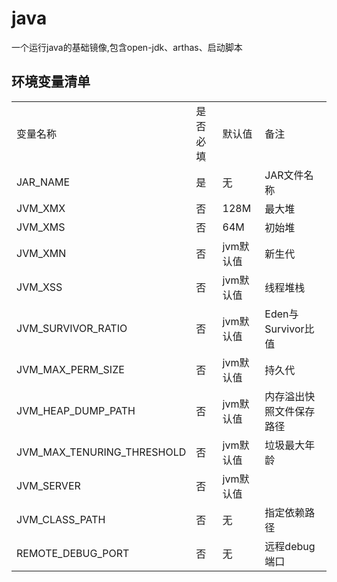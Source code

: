 # java
一个运行java的基础镜像,包含open-jdk、arthas、启动脚本


## 环境变量清单
<table>
<tr>
    <td>变量名称</td>
    <td>是否必填</td>
    <td>默认值</td>
    <td>备注</td>
</tr>
<tr>
    <td>JAR_NAME</td>
    <td>是</td>
    <td>无</td>
    <td>JAR文件名称</td>
</tr>
<tr>
    <td>JVM_XMX</td>
    <td>否</td>
    <td>128M</td>
    <td>最大堆</td>
</tr>
<tr>
    <td>JVM_XMS</td>
    <td>否</td>
    <td>64M</td>
    <td>初始堆</td>
</tr>
<tr>
    <td>JVM_XMN</td>
    <td>否</td>
    <td>jvm默认值</td>
    <td>新生代</td>
</tr>
<tr>
    <td>JVM_XSS</td>
    <td>否</td>
    <td>jvm默认值</td>
    <td>线程堆栈</td>
</tr>
<tr>
    <td>JVM_SURVIVOR_RATIO</td>
    <td>否</td>
    <td>jvm默认值</td>
    <td>Eden与Survivor比值</td>
</tr>
<tr>
    <td>JVM_MAX_PERM_SIZE</td>
    <td>否</td>
    <td>jvm默认值</td>
    <td>持久代</td>
</tr>
<tr>
    <td>JVM_HEAP_DUMP_PATH</td>
    <td>否</td>
    <td>jvm默认值</td>
    <td>内存溢出快照文件保存路径</td>
</tr>
<tr>
    <td>JVM_MAX_TENURING_THRESHOLD</td>
    <td>否</td>
    <td>jvm默认值</td>
    <td>垃圾最大年龄</td>
</tr>
<tr>
    <td>JVM_SERVER</td>
    <td>否</td>
    <td>jvm默认值</td>
    <td></td>
</tr>
<tr>
    <td>JVM_CLASS_PATH</td>
    <td>否</td>
    <td>无</td>
    <td>指定依赖路径</td>
</tr>
<tr>
    <td>REMOTE_DEBUG_PORT</td>
    <td>否</td>
    <td>无</td>
    <td>远程debug端口</td>
</tr>
</table>
